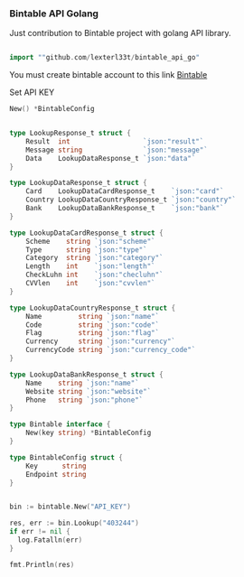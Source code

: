 ### Bintable API Golang


Just contribution to Bintable project with golang API library.


```go

import ""github.com/lexterl33t/bintable_api_go"
```

You must create bintable account to this link <a href="https://bintable.com/get-api">Bintable</a>


Set API KEY

```go
New() *BintableConfig

```

```go

type LookupResponse_t struct {
	Result  int                  `json:"result"`
	Message string               `json:"message"`
	Data    LookupDataResponse_t `json:"data"`
}

type LookupDataResponse_t struct {
	Card    LookupDataCardResponse_t    `json:"card"`
	Country LookupDataCountryResponse_t `json:"country"`
	Bank    LookupDataBankResponse_t    `json:"bank"`
}

type LookupDataCardResponse_t struct {
	Scheme    string `json:"scheme"`
	Type      string `json:"type"`
	Category  string `json:"category"`
	Length    int    `json:"length"`
	CheckLuhn int    `json:"checluhn"`
	CVVlen    int    `json:"cvvlen"`
}

type LookupDataCountryResponse_t struct {
	Name         string `json:"name"`
	Code         string `json:"code"`
	Flag         string `json:"flag"`
	Currency     string `json:"currency"`
	CurrencyCode string `json:"currency_code"`
}

type LookupDataBankResponse_t struct {
	Name    string `json:"name"`
	Website string `json:"website"`
	Phone   string `json:"phone"`
}

type Bintable interface {
	New(key string) *BintableConfig
}

type BintableConfig struct {
	Key      string
	Endpoint string
}
```


```go

bin := bintable.New("API_KEY")

```

```go
res, err := bin.Lookup("403244")
if err != nil {
  log.Fatalln(err)
}

fmt.Println(res)

```

